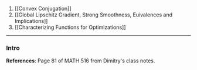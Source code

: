 1. [[Convex Conjugation]]
3. [[Global Lipschitz Gradient, Strong Smoothness, Euivalences and Implications]]
4. [[Characterizing Functions for Optimizations]]

---
### **Intro** 

**References**: Page 81 of MATH 516 from Dimitry's class notes. 




